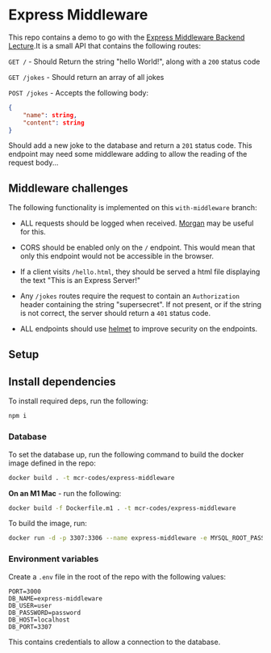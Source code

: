 # Express Middleware

This repo contains a demo to go with the [Express Middleware Backend Lecture](https://docs.google.com/presentation/d/1M-6BfaX7UftFdfzmueiHpdmBifGQXYA0NfbKIsKhYEE/edit#slide=id.g601c870f61_0_0).It is a small API that contains the following routes:

`GET /` - Should Return the string "hello World!", along with a `200` status code

`GET /jokes` - Should return an array of all jokes

`POST /jokes` - Accepts the following body:

```json
{
    "name": string,
    "content": string
}
```

Should add a new joke to the database and return a `201` status code. This endpoint may need some middleware adding to allow the reading of the request body...

## Middleware challenges

The following functionality is implemented on this `with-middleware` branch:

- ALL requests should be logged when received. [Morgan](https://expressjs.com/en/resources/middleware/morgan.html) may be useful for this.

- CORS should be enabled only on the `/` endpoint. This would mean that only this endpoint would not be accessible in the browser.

- If a client visits `/hello.html`, they should be served a html file displaying the text "This is an Express Server!"

- Any `/jokes` routes require the request to contain an `Authorization` header containing the string "supersecret". If not present, or if the string is not correct, the server should return a `401` status code.

- ALL endpoints should use [helmet](https://helmetjs.github.io/) to improve security on the endpoints.

## Setup

## Install dependencies

To install required deps, run the following:

```bash
npm i
```

### Database

To set the database up, run the following command to build the docker image defined in the repo:

```bash
docker build . -t mcr-codes/express-middleware
```

**On an M1 Mac** - run the following:

```bash
docker build -f Dockerfile.m1 . -t mcr-codes/express-middleware
```

To build the image, run:

```bash
docker run -d -p 3307:3306 --name express-middleware -e MYSQL_ROOT_PASSWORD=password  mcr-codes/express-middleware
```

### Environment variables

Create a `.env` file in the root of the repo with the following values:

```properties
PORT=3000
DB_NAME=express-middleware
DB_USER=user
DB_PASSWORD=password
DB_HOST=localhost
DB_PORT=3307
```

This contains credentials to allow a connection to the database.
